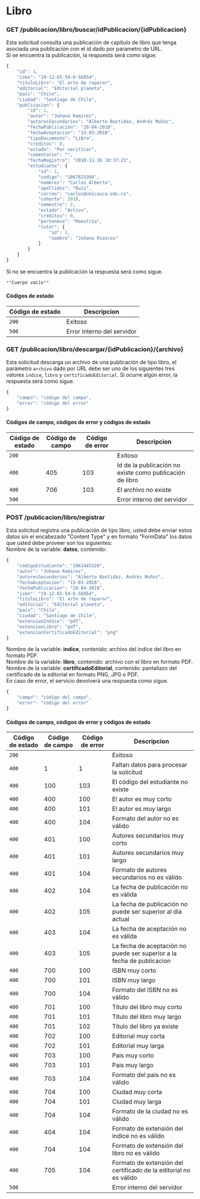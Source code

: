 # Libro

### GET /publicacion/libro/buscar/idPublicacion/{idPublicacion}
Esta solicitud consulta una publicación de capítulo de libro que tenga asociada una publicación con el id dado por parametro de URL.  
Si se encuentra la publicación, la respuesta será como sigue.
```Javascript
{
    "id": 1,
    "isbn": "19-12-65-54-6-56854",
    "tituloLibro": "El arte de reparar",
    "editorial": "Editorial planeta",
    "pais": "Chile",
    "ciudad": "Santiago de Chile",
    "publicacion": {
        "id": 1,
        "autor": "Johana Ramirez",
        "autoresSecundarios": "Alberto Bastidaz, Andrés Muñoz",
        "fechaPublicacion": "28-04-2018",
        "fechaAceptacion": "15-03-2018",
        "tipoDocumento": "Libro",
        "creditos": 0,
        "estado": "Por verificar",
        "comentario": "",
        "fechaRegistro": "2018-11-16 10:37:23",
        "estudiante": {
            "id": 1,
            "codigo": "1067625364",
            "nombres": "Carlos Alberto",
            "apellidos": "Ruiz",
            "correo": "carlos@unicauca.edu.co",
            "cohorte": 2018,
            "semestre": 2,
            "estado": "Activo",
            "creditos": 0,
            "pertenece": "Maestría",
            "tutor": {
                "id": 1,
                "nombre": "Johana Riascos"
            }
        }
    }
}
```
Si no se encuentra la publicación la respuesta será como sigue.
```Javascript
**Cuerpo vacio**
```

#### Códigos de estado
|Código de estado|Descripcion|
|---|---|
|`200`|Exitoso|
|`500`|Error interno del servidor|

### GET /publicacion/libro/descargar/{idPublicacion}/{archivo}
Esta solicitud descarga un archivo de una publicación de tipo libro, el parámetro `archivo` dado por URL debe ser uno de los siguientes tres valores `indice`, `libro` y `certificadoEditorial`.
Si ocurre algún error, la respuesta será como sigue.
```Javascript
{
    "campo": "código del campo",
    "error": "código del error"
}
```

#### Códigos de campo, códigos de error y códigos de estado
|Código de estado|Código de campo|Código de error|Descripcion|
|---|---|---|---|
|`200`|||Exitoso|
|`400`|405|103|Id de la publicación no existe como publicación de libro|
|`400`|706|103|El archivo no existe|
|`500`|||Error interno del servidor|

### POST /publicacion/libro/registrar
Esta solicitud registra una publicación de tipo libro, usted debe enviar estos datos sin el encabezado "Content Type" y en formato "FormData" los datos que usted debe proveer son los siguientes:  
Nombre de la variable: **datos**, contenido:
```Javascript
{
    "codigoEstudiante": "1061445326",
    "autor": "Johana Ramirez",
    "autoresSecundarios": "Alberto Bastidaz, Andrés Muñoz",
    "fechaAceptacion": "15-03-2018",
    "fechaPublicacion": "28-04-2018",
    "isbn": "19-12-65-54-6-56854",
    "tituloLibro": "El arte de reparar",
    "editorial": "Editorial planeta",
    "pais": "Chile",
    "ciudad": "Santiago de Chile",
    "extensionIndice": "pdf",
    "extensionLibro": "pdf",
    "extensionCertificadoEditorial": "png"
}
```
Nombre de la variable: **indice**, contenido: archivo del indice del libro en formato PDF.  
Nombre de la variable: **libro**, contenido: archivo con el libro en formato PDF.  
Nombre de la variable: **certificadoEditorial**, contenido: pantallazo del certificado de la editorial en formato PNG, JPG o PDF.  
En caso de error, el servicio devolverá una respuesta como sigue.
```Javascript
{
    "campo": "código del campo",
    "error": "código del error"
}
```

#### Códigos de campo, códigos de error y códigos de estado
|Código de estado|Código de campo|Código de error|Descripcion|
|---|---|---|---|
|`200`|||Exitoso|
|`400`|1|1|Faltan datos para procesar la solicitud|
|`400`|100|103|El código del estudiante no existe|
|`400`|400|100|El autor es muy corto|
|`400`|400|101|El autor es muy largo|
|`400`|400|104|Formato del autor no es válido|
|`400`|401|100|Autores secundarios muy corto|
|`400`|401|101|Autores secundarios muy largo|
|`400`|401|104|Formato de autores secundarios no es válido|
|`400`|402|104|La fecha de publicación no es válida|
|`400`|402|105|La fecha de publicación no puede ser superior al día actual|
|`400`|403|104|La fecha de aceptación no es válida|
|`400`|403|105|La fecha de aceptación no puede ser superior a la fecha de publicacion|
|`400`|700|100|ISBN muy corto|
|`400`|700|101|ISBN muy largo|
|`400`|700|104|Formato del ISBN no es válido|
|`400`|701|100|Título del libro muy corto|
|`400`|701|101|Título del libro muy largo|
|`400`|701|102|Título del libro ya existe|
|`400`|702|100|Editorial muy corta|
|`400`|702|101|Editorial muy larga|
|`400`|703|100|Pais muy corto|
|`400`|703|101|Pais muy largo|
|`400`|703|104|Formato del pais no es válido|
|`400`|704|100|Ciudad muy corta|
|`400`|704|101|Ciudad muy larga|
|`400`|704|104|Formato de la ciudad no es válido|
|`400`|404|104|Formato de extensión del indice no es válido|
|`400`|704|104|Formato de extensión del libro no es válido|
|`400`|705|104|Formato de extensión del certificado de la editorial no es válido|
|`500`|||Error interno del servidor| 